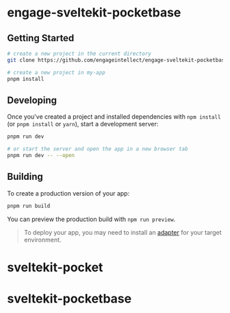 # engage-sveltekit-pocketbase

## Getting Started

```bash
# create a new project in the current directory
git clone https://github.com/engageintellect/engage-sveltekit-pocketbase.git

# create a new project in my-app
pnpm install
```

## Developing

Once you've created a project and installed dependencies with `npm install` (or `pnpm install` or `yarn`), start a development server:

```bash
pnpm run dev

# or start the server and open the app in a new browser tab
pnpm run dev -- --open
```

## Building

To create a production version of your app:

```bash
pnpm run build
```

You can preview the production build with `npm run preview`.

> To deploy your app, you may need to install an [adapter](https://kit.svelte.dev/docs/adapters) for your target environment.

# sveltekit-pocket

# sveltekit-pocketbase
